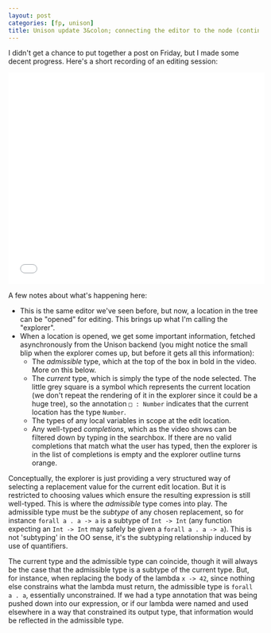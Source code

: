 ```yaml
---
layout: post
categories: [fp, unison]
title: Unison update 3&colon; connecting the editor to the node (continued)
---
```


I didn't get a chance to put together a post on Friday, but I made some decent progress. Here's a short recording of an editing session:

<iframe src="/unison/unison-explorer.html" width="516" height="426" frameborder="0" webkitallowfullscreen mozallowfullscreen allowfullscreen></iframe>

A few notes about what's happening here:

* This is the same editor we've seen before, but now, a location in the tree can be "opened" for editing. This brings up what I'm calling the "explorer".
* When a location is opened, we get some important information, fetched asynchronously from the Unison backend (you might notice the small blip when the explorer comes up, but before it gets all this information):
  * The _admissible_ type, which at the top of the box in bold in the video. More on this below.
  * The _current_ type, which is simply the type of the node selected. The little grey square is a symbol which represents the current location (we don't repeat the rendering of it in the explorer since it could be a huge tree), so the annotation `□ : Number` indicates that the current location has the type `Number`.
  * The types of any local variables in scope at the edit location.
  * Any well-typed _completions_, which as the video shows can be filtered down by typing in the searchbox. If there are no valid completions that match what the user has typed, then the explorer is in  the list of completions is empty and the explorer outline turns orange.

Conceptually, the explorer is just providing a very structured way of selecting a replacement value for the current edit location. But it is restricted to choosing values which ensure the resulting expression is still well-typed. This is where the _admissible_ type comes into play. The admissible type must be the _subtype_ of any chosen replacement, so for instance `forall a . a -> a` is a subtype of `Int -> Int` (any function expecting an `Int -> Int` may safely be given a `forall a . a -> a`). This is not 'subtyping' in the OO sense, it's the subtyping relationship induced by use of quantifiers.

The current type and the admissible type can coincide, though it will always be the case that the admissible type is a subtype of the current type. But, for instance, when replacing the body of the lambda `x -> 42`, since nothing else constrains what the lambda must return, the admissible type is `forall a . a`, essentially unconstrained. If we had a type annotation that was being pushed down into our expression, or if our lambda were named and used elsewhere in a way that constrained its output type, that information would be reflected in the admissible type.


